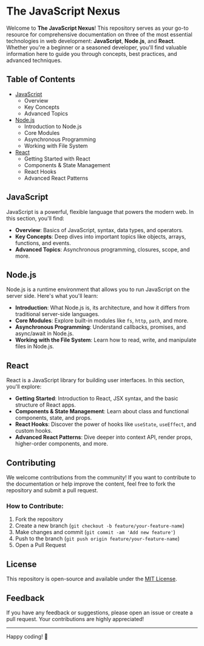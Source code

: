 


# The JavaScript Nexus

Welcome to **The JavaScript Nexus**! This repository serves as your go-to resource for comprehensive documentation on three of the most essential technologies in web development: **JavaScript**, **Node.js**, and **React**. Whether you're a beginner or a seasoned developer, you'll find valuable information here to guide you through concepts, best practices, and advanced techniques.

## Table of Contents

- [JavaScript](#javascript)
  - Overview
  - Key Concepts
  - Advanced Topics
- [Node.js](#nodejs)
  - Introduction to Node.js
  - Core Modules
  - Asynchronous Programming
  - Working with File System
- [React](#react)
  - Getting Started with React
  - Components & State Management
  - React Hooks
  - Advanced React Patterns

## JavaScript

JavaScript is a powerful, flexible language that powers the modern web. In this section, you'll find:

- **Overview**: Basics of JavaScript, syntax, data types, and operators.
- **Key Concepts**: Deep dives into important topics like objects, arrays, functions, and events.
- **Advanced Topics**: Asynchronous programming, closures, scope, and more.

## Node.js

Node.js is a runtime environment that allows you to run JavaScript on the server side. Here's what you'll learn:

- **Introduction**: What Node.js is, its architecture, and how it differs from traditional server-side languages.
- **Core Modules**: Explore built-in modules like `fs`, `http`, `path`, and more.
- **Asynchronous Programming**: Understand callbacks, promises, and async/await in Node.js.
- **Working with the File System**: Learn how to read, write, and manipulate files in Node.js.

## React

React is a JavaScript library for building user interfaces. In this section, you'll explore:

- **Getting Started**: Introduction to React, JSX syntax, and the basic structure of React apps.
- **Components & State Management**: Learn about class and functional components, state, and props.
- **React Hooks**: Discover the power of hooks like `useState`, `useEffect`, and custom hooks.
- **Advanced React Patterns**: Dive deeper into context API, render props, higher-order components, and more.

## Contributing

We welcome contributions from the community! If you want to contribute to the documentation or help improve the content, feel free to fork the repository and submit a pull request.

### How to Contribute:

1. Fork the repository
2. Create a new branch (`git checkout -b feature/your-feature-name`)
3. Make changes and commit (`git commit -am 'Add new feature'`)
4. Push to the branch (`git push origin feature/your-feature-name`)
5. Open a Pull Request

## License

This repository is open-source and available under the [MIT License](LICENSE).

## Feedback

If you have any feedback or suggestions, please open an issue or create a pull request. Your contributions are highly appreciated!

---

Happy coding! 🚀

